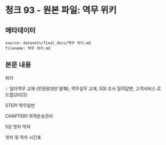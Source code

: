 # 청크 93 - 원본 파일: 역무 위키

## 메타데이터

```
source: datasets/final_docs/역무 위키.md
filename: 역무 위키.md
```

## 본문 내용

위키

💡 일타역무 교재 (민원응대만 발췌), 역무실무 교재, SQI 조사 질의답변, 고객서비스 로드맵(2022)

STEPⅠ 역무일반

CHAPTER1 여객운송관리

5강 첫차 막차

첫차 및 막차 시간표